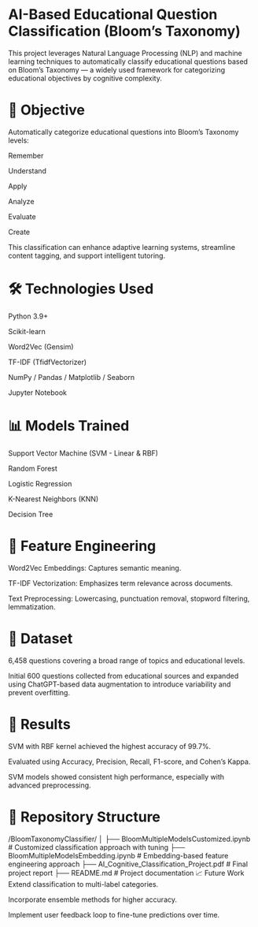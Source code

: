 # AI-Based Educational Question Classification (Bloom’s Taxonomy)
This project leverages Natural Language Processing (NLP) and machine learning techniques to automatically classify educational questions based on Bloom’s Taxonomy — a widely used framework for categorizing educational objectives by cognitive complexity.

# 📌 Objective
Automatically categorize educational questions into Bloom’s Taxonomy levels:

Remember

Understand

Apply

Analyze

Evaluate

Create

This classification can enhance adaptive learning systems, streamline content tagging, and support intelligent tutoring.

# 🛠️ Technologies Used
Python 3.9+

Scikit-learn

Word2Vec (Gensim)

TF-IDF (TfidfVectorizer)

NumPy / Pandas / Matplotlib / Seaborn

Jupyter Notebook

# 📊 Models Trained
Support Vector Machine (SVM - Linear & RBF)

Random Forest

Logistic Regression

K-Nearest Neighbors (KNN)

Decision Tree

# 🧠 Feature Engineering
Word2Vec Embeddings: Captures semantic meaning.

TF-IDF Vectorization: Emphasizes term relevance across documents.

Text Preprocessing: Lowercasing, punctuation removal, stopword filtering, lemmatization.

# 🧪 Dataset
6,458 questions covering a broad range of topics and educational levels.

Initial 600 questions collected from educational sources and expanded using ChatGPT-based data augmentation to introduce variability and prevent overfitting.

# 🚀 Results
SVM with RBF kernel achieved the highest accuracy of 99.7%.

Evaluated using Accuracy, Precision, Recall, F1-score, and Cohen’s Kappa.

SVM models showed consistent high performance, especially with advanced preprocessing.

# 📂 Repository Structure
/BloomTaxonomyClassifier/
│
├── BloomMultipleModelsCustomized.ipynb     # Customized classification approach with tuning
├── BloomMultipleModelsEmbedding.ipynb      # Embedding-based feature engineering approach
├── AI_Cognitive_Classification_Project.pdf # Final project report
├── README.md                               # Project documentation
📈 Future Work
Extend classification to multi-label categories.

Incorporate ensemble methods for higher accuracy.

Implement user feedback loop to fine-tune predictions over time.

